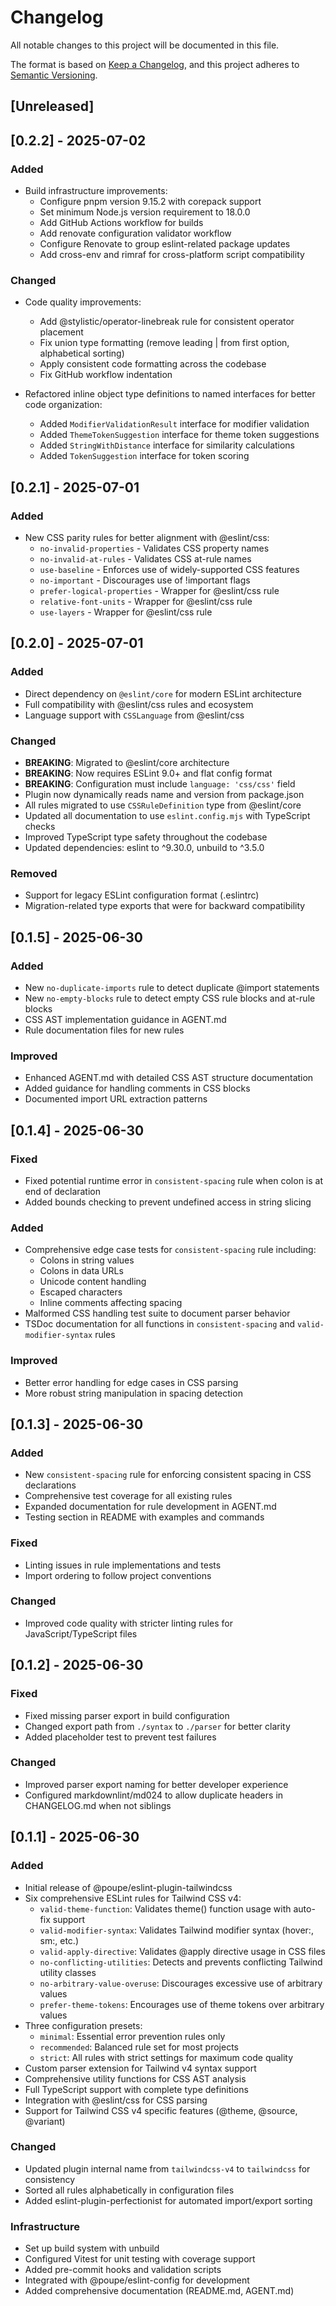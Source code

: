 # Changelog

All notable changes to this project will be documented in this file.

The format is based on [Keep a Changelog](https://keepachangelog.com/en/1.0.0/),
and this project adheres to
[Semantic Versioning](https://semver.org/spec/v2.0.0.html).

## [Unreleased]

## [0.2.2] - 2025-07-02

### Added

- Build infrastructure improvements:
  - Configure pnpm version 9.15.2 with corepack support
  - Set minimum Node.js version requirement to 18.0.0
  - Add GitHub Actions workflow for builds
  - Add renovate configuration validator workflow
  - Configure Renovate to group eslint-related package updates
  - Add cross-env and rimraf for cross-platform script compatibility

### Changed

- Code quality improvements:
  - Add @stylistic/operator-linebreak rule for consistent operator placement
  - Fix union type formatting (remove leading | from first option,
    alphabetical sorting)
  - Apply consistent code formatting across the codebase
  - Fix GitHub workflow indentation

- Refactored inline object type definitions to named interfaces for better
  code organization:
  - Added `ModifierValidationResult` interface for modifier validation
  - Added `ThemeTokenSuggestion` interface for theme token suggestions
  - Added `StringWithDistance` interface for similarity calculations
  - Added `TokenSuggestion` interface for token scoring

## [0.2.1] - 2025-07-01

### Added

- New CSS parity rules for better alignment with @eslint/css:
  - `no-invalid-properties` - Validates CSS property names
  - `no-invalid-at-rules` - Validates CSS at-rule names
  - `use-baseline` - Enforces use of widely-supported CSS features
  - `no-important` - Discourages use of !important flags
  - `prefer-logical-properties` - Wrapper for @eslint/css rule
  - `relative-font-units` - Wrapper for @eslint/css rule
  - `use-layers` - Wrapper for @eslint/css rule

## [0.2.0] - 2025-07-01

### Added

- Direct dependency on `@eslint/core` for modern ESLint architecture
- Full compatibility with @eslint/css rules and ecosystem
- Language support with `CSSLanguage` from @eslint/css

### Changed

- **BREAKING**: Migrated to @eslint/core architecture
- **BREAKING**: Now requires ESLint 9.0+ and flat config format
- **BREAKING**: Configuration must include `language: 'css/css'` field
- Plugin now dynamically reads name and version from package.json
- All rules migrated to use `CSSRuleDefinition` type from @eslint/core
- Updated all documentation to use `eslint.config.mjs` with TypeScript checks
- Improved TypeScript type safety throughout the codebase
- Updated dependencies: eslint to ^9.30.0, unbuild to ^3.5.0

### Removed

- Support for legacy ESLint configuration format (.eslintrc)
- Migration-related type exports that were for backward compatibility

## [0.1.5] - 2025-06-30

### Added

- New `no-duplicate-imports` rule to detect duplicate @import statements
- New `no-empty-blocks` rule to detect empty CSS rule blocks and at-rule blocks
- CSS AST implementation guidance in AGENT.md
- Rule documentation files for new rules

### Improved

- Enhanced AGENT.md with detailed CSS AST structure documentation
- Added guidance for handling comments in CSS blocks
- Documented import URL extraction patterns

## [0.1.4] - 2025-06-30

### Fixed

- Fixed potential runtime error in `consistent-spacing` rule when colon is at
  end of declaration
- Added bounds checking to prevent undefined access in string slicing

### Added

- Comprehensive edge case tests for `consistent-spacing` rule including:
  - Colons in string values
  - Colons in data URLs
  - Unicode content handling
  - Escaped characters
  - Inline comments affecting spacing
- Malformed CSS handling test suite to document parser behavior
- TSDoc documentation for all functions in `consistent-spacing` and
  `valid-modifier-syntax` rules

### Improved

- Better error handling for edge cases in CSS parsing
- More robust string manipulation in spacing detection

## [0.1.3] - 2025-06-30

### Added

- New `consistent-spacing` rule for enforcing consistent spacing in CSS
  declarations
- Comprehensive test coverage for all existing rules
- Expanded documentation for rule development in AGENT.md
- Testing section in README with examples and commands

### Fixed

- Linting issues in rule implementations and tests
- Import ordering to follow project conventions

### Changed

- Improved code quality with stricter linting rules for JavaScript/TypeScript
  files

## [0.1.2] - 2025-06-30

### Fixed

- Fixed missing parser export in build configuration
- Changed export path from `./syntax` to `./parser` for better clarity
- Added placeholder test to prevent test failures

### Changed

- Improved parser export naming for better developer experience
- Configured markdownlint/md024 to allow duplicate headers in CHANGELOG.md when
  not siblings

## [0.1.1] - 2025-06-30

### Added

- Initial release of @poupe/eslint-plugin-tailwindcss
- Six comprehensive ESLint rules for Tailwind CSS v4:
  - `valid-theme-function`: Validates theme() function usage with auto-fix
    support
  - `valid-modifier-syntax`: Validates Tailwind modifier syntax (hover:,
    sm:, etc.)
  - `valid-apply-directive`: Validates @apply directive usage in CSS files
  - `no-conflicting-utilities`: Detects and prevents conflicting Tailwind
    utility classes
  - `no-arbitrary-value-overuse`: Discourages excessive use of arbitrary values
  - `prefer-theme-tokens`: Encourages use of theme tokens over arbitrary values
- Three configuration presets:
  - `minimal`: Essential error prevention rules only
  - `recommended`: Balanced rule set for most projects
  - `strict`: All rules with strict settings for maximum code quality
- Custom parser extension for Tailwind v4 syntax support
- Comprehensive utility functions for CSS AST analysis
- Full TypeScript support with complete type definitions
- Integration with @eslint/css for CSS parsing
- Support for Tailwind CSS v4 specific features (@theme, @source, @variant)

### Changed

- Updated plugin internal name from `tailwindcss-v4` to `tailwindcss` for
  consistency
- Sorted all rules alphabetically in configuration files
- Added eslint-plugin-perfectionist for automated import/export sorting

### Infrastructure

- Set up build system with unbuild
- Configured Vitest for unit testing with coverage support
- Added pre-commit hooks and validation scripts
- Integrated with @poupe/eslint-config for development
- Added comprehensive documentation (README.md, AGENT.md)

